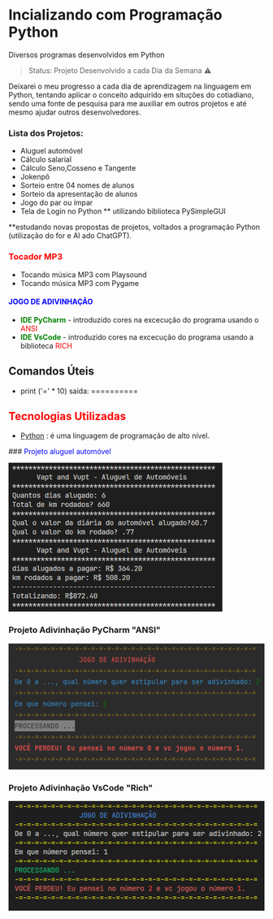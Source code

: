 # Incializando com Programação Python

Diversos programas desenvolvidos em Python

> Status: Projeto Desenvolvido a cada Dia da Semana ⚠️

Deixarei o meu progresso a cada dia de aprendizagem na linguagem em Python, tentando aplicar o conceito adquirido em situções do cotiadiano, sendo uma fonte de pesquisa para me auxiliar em outros projetos e até mesmo ajudar outros desenvolvedores.

### Lista dos Projetos:

- Aluguel automóvel
- Cálculo salarial
- Cálculo Seno,Cosseno e Tangente
- Jokenpô
- Sorteio entre 04 nomes de alunos
- Sorteio da apresentação de alunos
- Jogo do par ou ímpar
- Tela de Login no Python ** utilizando biblioteca PySimpleGUI

**estudando novas propostas de projetos, voltados a programação Python (utilização do for e AI ado ChatGPT).
### <span  style="color:red">Tocador MP3 </span>
- Tocando música MP3 com Playsound
- Tocando música MP3 com Pygame


#### <strong style="color:blue" > JOGO DE ADIVINHAÇÃO</strong>
- <strong style="color:green"> IDE PyCharm</strong> - introduzido cores na excecução do programa usando o<span  style="color:red"> ANSI </span>
- <strong style="color:green">IDE VsCode</strong> -  introduzido cores na excecução do programa usando a biblioteca <span  style="color:red">RICH</span>


## Comandos Úteis 

- print ('=' \* 10)
  saída: ==========

## <span  style="color:red">Tecnologias Utilizadas</span>

- [Python](https://docs.python.org/pt-br/3/tutorial/index.html) : é uma linguagem de programação de alto nível.

###<span  style="color:blue"> Projeto aluguel automóvel</span>

![Aluguel Automóvel](/img/aluguelautomovel.PNG)


### Projeto Adivinhação PyCharm "ANSI"

![adivinhacao_pycharm](/img/adivinhacao_pycharm.PNG)

### Projeto Adivinhação VsCode "Rich"

![adivinhacao_vscode](/img/adivinhacao_vscode_rich.PNG)
